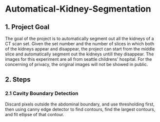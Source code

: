 # Automatical-Kidney-Segmentation

## 1. Project Goal
The goal of the project is to automatically segment out all the kidneys of a CT scan set. Given the set number and the number of slices in which both of the kidneys appear and disappear, the project can start from the middle slice and automatically segment out the kidneys untill they disappear. The images for this experiment are all from seattle childrens' hospital. For the concerning of privacy, the original images will not be showed in public.

## 2. Steps

### 2.1 Cavity Boundary Detection ###
Discard pixels outside the abdominal boundary, and use thresholding first, then using canny edge detector to find contours, find the largest contours, and fit ellipse of that contour.
